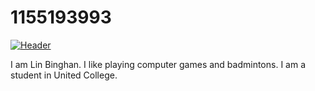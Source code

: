 # 1155193993
[![Header](https://raw.githubusercontent.com/MartinHeinz/<OWNER>/<OWNER>/readme_header.png "Header")](https://www.4gamers.com.tw/gamily/detail/yg19k3r798r2kq)

I am Lin Binghan. I like playing computer games and badmintons. I am a student in United College.
